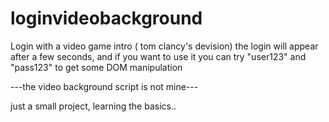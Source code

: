 # loginvideobackground

Login with a video game intro ( tom clancy's devision) 
  the login will appear after a few seconds, and if you want to use it you can try "user123" and "pass123" to get some  DOM manipulation
  
  ---the video background script is not mine---
  
  
  just a small project, learning the basics..
